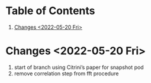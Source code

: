 
# Table of Contents

1.  [Changes  <span class="timestamp-wrapper"><span class="timestamp">&lt;2022-05-20 Fri&gt;</span></span>](#orgd68b998)



<a id="orgd68b998"></a>

# Changes  <span class="timestamp-wrapper"><span class="timestamp">&lt;2022-05-20 Fri&gt;</span></span>

1.  start of branch using Citrini&rsquo;s paper for snapshot pod
2.  remove correlation step from fft procedure

